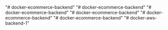 "# docker-ecommerce-backend" 
"# docker-ecommerce-backend" 
"# docker-ecommerce-backend" 
"# docker-ecommerce-backend" 
"# docker-ecommerce-backend" 
"# docker-ecommerce-backend" 
"# docker-aws-backend-1" 
